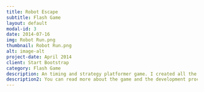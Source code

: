 ```yaml
---
title: Robot Escape
subtitle: Flash Game
layout: default
modal-id: 3
date: 2014-07-16
img: Robot Run.png
thumbnail: Robot Run.png
alt: image-alt
project-date: April 2014
client: Start Bootstrap
category: Flash Game
description: An timing and strategy platformer game. I created all the art from scratch and created all the graphical elements as well as the code behind it. This was my first attempt at pixel art. This game is built with FlashDevelop (pure code, no GUI) using actionscript 3 and the flixel game development framework. This game will be fully sponsored and released soon, so keep watching!.
description2: You can read more about the game and the development process in my <a href="No Blog Post Yet"> blog post </a>
---
```


